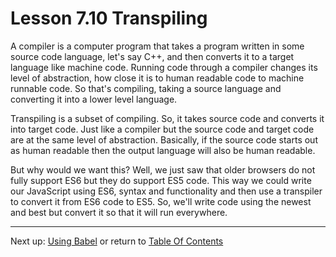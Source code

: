 # Lesson 7.10 Transpiling

A compiler is a computer program that takes a program written in some source code language, let's say C++, and then converts it to a target language like machine code. Running code through a compiler changes its level of abstraction, how close it is to human readable code to machine runnable code. So that's compiling, taking a source language and converting it into a lower level language. 

Transpiling is a subset of compiling. So, it takes source code and converts it into target code. Just like a compiler but the source code and target code are at the same level of abstraction. Basically, if the source code starts out as human readable then the output language will also be human readable. 

But why would we want this? Well, we just saw that older browsers do not fully support ES6 but they do support ES5 code. This way we could write our JavaScript using ES6, syntax and functionality and then use a transpiler to convert it from ES6 code to ES5. So, we'll write code using the newest and best but convert it so that it will run everywhere.

- - -
Next up: [Using Babel](ND024_Part3_Lesson07_11.md) or return to [Table Of Contents](./ND024_TableOfContents.md)

